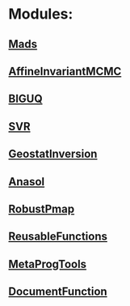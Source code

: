 # Modules:

## [Mads](Modules/Mads.md)

## [AffineInvariantMCMC](Modules/AffineInvariantMCMC.md)

## [BIGUQ](Modules/BIGUQ.md)

## [SVR](Modules/SVR.md)

## [GeostatInversion](Modules/GeostatInversion.md)

## [Anasol](Modules/Anasol.md)

## [RobustPmap](Modules/RobustPmap.md)

## [ReusableFunctions](Modules/ReusableFunctions.md)

## [MetaProgTools](Modules/MetaProgTools.md)

## [DocumentFunction](Modules/DocumentFunction.md)